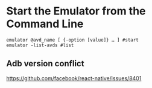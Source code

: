 # Start the Emulator from the Command Line

```
emulator @avd_name [ {-option [value]} … ] #start
emulator -list-avds #list
```


## Adb version conflict
https://github.com/facebook/react-native/issues/8401
